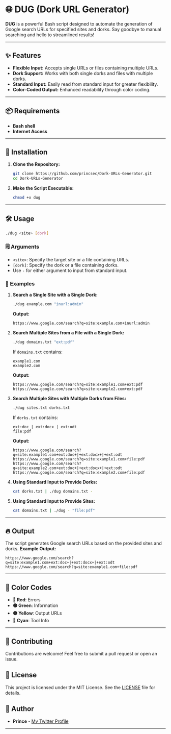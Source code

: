 # 🌐 DUG (Dork URL Generator)

**DUG** is a powerful Bash script designed to automate the generation of Google search URLs for specified sites and dorks. Say goodbye to manual searching and hello to streamlined results!

---

## ✨ Features

- **Flexible Input:** Accepts single URLs or files containing multiple URLs.
- **Dork Support:** Works with both single dorks and files with multiple dorks.
- **Standard Input:** Easily read from standard input for greater flexibility.
- **Color-Coded Output:** Enhanced readability through color coding.

---

## 📦 Requirements

- **Bash shell**
- **Internet Access**

---

## 🚀 Installation

1. **Clone the Repository:**

   ```bash
   git clone https://github.com/princsec/Dork-URLs-Generator.git
   cd Dork-URLs-Generator
   ```

2. **Make the Script Executable:**

   ```bash
   chmod +x dug
   ```

---

## 🛠️ Usage

```bash
./dug <site> [dork]
```

### 🗒️ Arguments

- `<site>`: Specify the target site or a file containing URLs.
- `[dork]`: Specify the dork or a file containing dorks.
- Use `-` for either argument to input from standard input.

### 📖 Examples

1. **Search a Single Site with a Single Dork:**

   ```bash
   ./dug example.com "inurl:admin"
   ```

   **Output:**
   ```
   https://www.google.com/search?q=site:example.com+inurl:admin
   ```

2. **Search Multiple Sites from a File with a Single Dork:**

   ```bash
   ./dug domains.txt "ext:pdf"
   ```

   If `domains.txt` contains:
   ```
   example1.com
   example2.com
   ```

   **Output:**
   ```
   https://www.google.com/search?q=site:example1.com+ext:pdf
   https://www.google.com/search?q=site:example2.com+ext:pdf
   ```

3. **Search Multiple Sites with Multiple Dorks from Files:**

   ```bash
   ./dug sites.txt dorks.txt
   ```

   If `dorks.txt` contains:
   ```
   ext:doc | ext:docx | ext:odt
   file:pdf
   ```

   **Output:**
   ```
   https://www.google.com/search?q=site:example1.com+ext:doc+|+ext:docx+|+ext:odt
   https://www.google.com/search?q=site:example1.com+file:pdf
   https://www.google.com/search?q=site:example2.com+ext:doc+|+ext:docx+|+ext:odt
   https://www.google.com/search?q=site:example2.com+file:pdf
   ```

4. **Using Standard Input to Provide Dorks:**

   ```bash
   cat dorks.txt | ./dug domains.txt -
   ```

5. **Using Standard Input to Provide Sites:**

   ```bash
   cat domains.txt | ./dug - "file:pdf"
   ```

---

## 🔥 Output

The script generates Google search URLs based on the provided sites and dorks. **Example Output:**

```
https://www.google.com/search?q=site:example1.com+ext:doc+|+ext:docx+|+ext:odt
https://www.google.com/search?q=site:example1.com+file:pdf
```

---

## 🎨 Color Codes

- **🔴 Red**: Errors
- **🟢 Green**: Information
- **🟡 Yellow**: Output URLs
- **🔵 Cyan**: Tool Info

---

## 🤝 Contributing

Contributions are welcome! Feel free to submit a pull request or open an issue.

## 📜 License

This project is licensed under the MIT License. See the [LICENSE](LICENSE) file for details.

## 👤 Author

- **Prince** - [My Twitter Profile](https://x.com/0xprincs)

---
